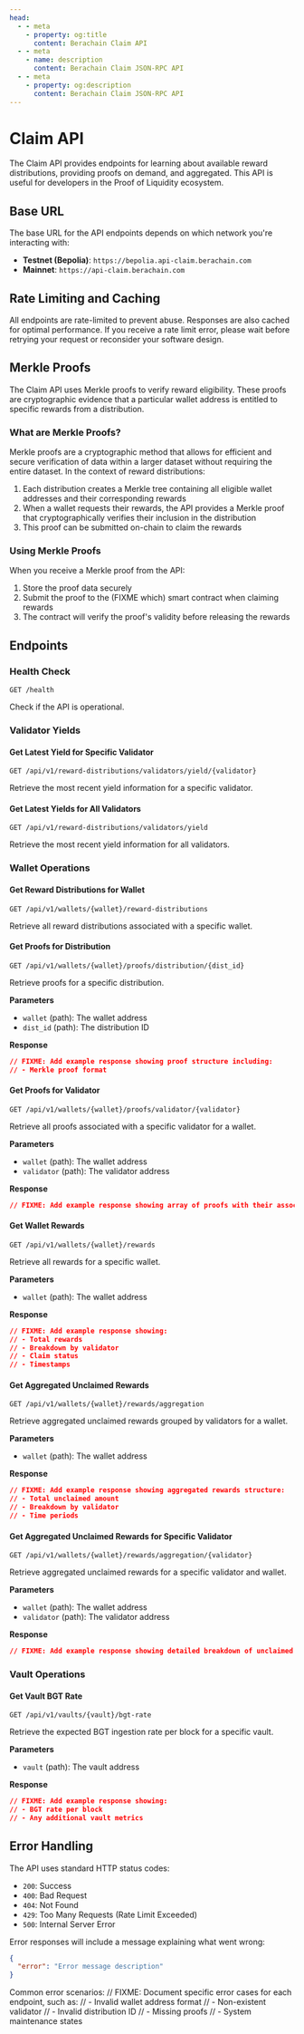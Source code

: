 ```yaml
---
head:
  - - meta
    - property: og:title
      content: Berachain Claim API
  - - meta
    - name: description
      content: Berachain Claim JSON-RPC API
  - - meta
    - property: og:description
      content: Berachain Claim JSON-RPC API
---
```


<script setup>
import config from '@berachain/config/constants.json';
import ApiTester from '../../.vitepress/theme/components/ApiTester.vue';
</script>

# Claim API

The Claim API provides endpoints for learning about available reward distributions, providing proofs on demand, and aggregated. This API is useful for developers in the Proof of Liquidity ecosystem.

## Base URL

The base URL for the API endpoints depends on which network you're interacting with:

- **Testnet (Bepolia)**: `https://bepolia.api-claim.berachain.com`
- **Mainnet**: `https://api-claim.berachain.com`

## Rate Limiting and Caching

All endpoints are rate-limited to prevent abuse. Responses are also cached for optimal performance. If you receive a rate limit error, please wait before retrying your request or reconsider your software design.

## Merkle Proofs

The Claim API uses Merkle proofs to verify reward eligibility. These proofs are cryptographic evidence that a particular wallet address is entitled to specific rewards from a distribution.

### What are Merkle Proofs?

Merkle proofs are a cryptographic method that allows for efficient and secure verification of data within a larger dataset without requiring the entire dataset. In the context of reward distributions:

1. Each distribution creates a Merkle tree containing all eligible wallet addresses and their corresponding rewards
2. When a wallet requests their rewards, the API provides a Merkle proof that cryptographically verifies their inclusion in the distribution
3. This proof can be submitted on-chain to claim the rewards

### Using Merkle Proofs

When you receive a Merkle proof from the API:

1. Store the proof data securely
2. Submit the proof to the (FIXME which) smart contract when claiming rewards
3. The contract will verify the proof's validity before releasing the rewards

## Endpoints

### Health Check

```http
GET /health
```

Check if the API is operational.

<ApiTester 
  endpoint="/health"
  method="GET"
  description="Check the health status of the API"
/>

### Validator Yields

#### Get Latest Yield for Specific Validator

```http
GET /api/v1/reward-distributions/validators/yield/{validator}
```

Retrieve the most recent yield information for a specific validator.

<ApiTester 
  endpoint="/api/v1/reward-distributions/validators/yield/{validator}"
  method="GET"
  description="Get the latest yield information for a specific validator"
  :pathParams="[
    {
      name: 'validator',
      description: 'The validator address'
    }
  ]"
/>

#### Get Latest Yields for All Validators

```http
GET /api/v1/reward-distributions/validators/yield
```

Retrieve the most recent yield information for all validators.

<ApiTester 
  endpoint="/api/v1/reward-distributions/validators/yield"
  method="GET"
  description="Get the latest yield information for all validators"
/>

### Wallet Operations

#### Get Reward Distributions for Wallet

```http
GET /api/v1/wallets/{wallet}/reward-distributions
```

Retrieve all reward distributions associated with a specific wallet.

<ApiTester 
  endpoint="/api/v1/wallets/{wallet}/reward-distributions"
  method="GET"
  description="Get all reward distributions for a specific wallet"
  :pathParams="[
    {
      name: 'wallet',
      description: 'The wallet address to query'
    }
  ]"
/>

#### Get Proofs for Distribution

```http
GET /api/v1/wallets/{wallet}/proofs/distribution/{dist_id}
```

Retrieve proofs for a specific distribution.

**Parameters**

- `wallet` (path): The wallet address
- `dist_id` (path): The distribution ID

**Response**

```json
// FIXME: Add example response showing proof structure including:
// - Merkle proof format
```

#### Get Proofs for Validator

```http
GET /api/v1/wallets/{wallet}/proofs/validator/{validator}
```

Retrieve all proofs associated with a specific validator for a wallet.

**Parameters**

- `wallet` (path): The wallet address
- `validator` (path): The validator address

**Response**

```json
// FIXME: Add example response showing array of proofs with their associated distributions
```

#### Get Wallet Rewards

```http
GET /api/v1/wallets/{wallet}/rewards
```

Retrieve all rewards for a specific wallet.

**Parameters**

- `wallet` (path): The wallet address

**Response**

```json
// FIXME: Add example response showing:
// - Total rewards
// - Breakdown by validator
// - Claim status
// - Timestamps
```

#### Get Aggregated Unclaimed Rewards

```http
GET /api/v1/wallets/{wallet}/rewards/aggregation
```

Retrieve aggregated unclaimed rewards grouped by validators for a wallet.

**Parameters**

- `wallet` (path): The wallet address

**Response**

```json
// FIXME: Add example response showing aggregated rewards structure:
// - Total unclaimed amount
// - Breakdown by validator
// - Time periods
```

#### Get Aggregated Unclaimed Rewards for Specific Validator

```http
GET /api/v1/wallets/{wallet}/rewards/aggregation/{validator}
```

Retrieve aggregated unclaimed rewards for a specific validator and wallet.

**Parameters**

- `wallet` (path): The wallet address
- `validator` (path): The validator address

**Response**

```json
// FIXME: Add example response showing detailed breakdown of unclaimed rewards
```

### Vault Operations

#### Get Vault BGT Rate

```http
GET /api/v1/vaults/{vault}/bgt-rate
```

Retrieve the expected BGT ingestion rate per block for a specific vault.

**Parameters**

- `vault` (path): The vault address

**Response**

```json
// FIXME: Add example response showing:
// - BGT rate per block
// - Any additional vault metrics
```

## Error Handling

The API uses standard HTTP status codes:

- `200`: Success
- `400`: Bad Request
- `404`: Not Found
- `429`: Too Many Requests (Rate Limit Exceeded)
- `500`: Internal Server Error

Error responses will include a message explaining what went wrong:

```json
{
  "error": "Error message description"
}
```

Common error scenarios:
// FIXME: Document specific error cases for each endpoint, such as:
// - Invalid wallet address format
// - Non-existent validator
// - Invalid distribution ID
// - Missing proofs
// - System maintenance states
